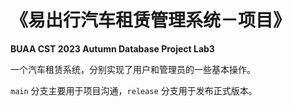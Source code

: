 # 《易出行汽车租赁管理系统－项目》
**BUAA CST 2023 Autumn Database Project Lab3**

一个汽车租赁系统，分别实现了用户和管理员的一些基本操作。

`main` 分支主要用于项目沟通，`release` 分支用于发布正式版本。

